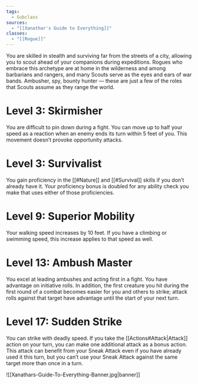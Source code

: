 ```yaml
---
tags:
  - Subclass
sources:
  - "[[Xanathar's Guide to Everything]]"
classes:
  - "[[Rogue]]"
---
```

You are skilled in stealth and surviving far from the streets of a city, allowing you to scout ahead of your companions during expeditions. Rogues who embrace this archetype are at home in the wilderness and among barbarians and rangers, and many Scouts serve as the eyes and ears of war bands. Ambusher, spy, bounty hunter — these are just a few of the roles that Scouts assume as they range the world.
# Level 3: Skirmisher
You are difficult to pin down during a fight. You can move up to half your speed as a reaction when an enemy ends its turn within 5 feet of you. This movement doesn’t provoke opportunity attacks.
# Level 3: Survivalist
You gain proficiency in the [[#Nature]] and [[#Survival]] skills if you don’t already have it. Your proficiency bonus is doubled for any ability check you make that uses either of those proficiencies.
# Level 9: Superior Mobility
Your walking speed increases by 10 feet. If you have a climbing or swimming speed, this increase applies to that speed as well.
# Level 13: Ambush Master
You excel at leading ambushes and acting first in a fight. You have advantage on initiative rolls. In addition, the first creature you hit during the first round of a combat becomes easier for you and others to strike; attack rolls against that target have advantage until the start of your next turn.
# Level 17: Sudden Strike
You can strike with deadly speed. If you take the [[Actions#Attack\|Attack]] action on your turn, you can make one additional attack as a bonus action. This attack can benefit from your Sneak Attack even if you have already used it this turn, but you can’t use your Sneak Attack against the same target more than once in a turn.

![[Xanathars-Guide-To-Everything-Banner.jpg|banner]]